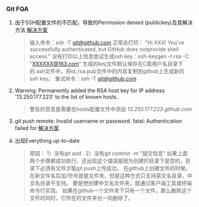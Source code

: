 ### Git FQA
1. 由于SSH配置文件的不匹配，导致的Permission denied (publickey)及其解决方法
    [解决方案](https://www.cnblogs.com/lpdi/p/6816380.html)
    > 输入命令：ssh -T git@github.com
    > 正常会打印：
    > "Hi XXX! You've successfully authenticated, but GitHub does notprovide shell access."
    > 没有打印以上信息尝试生成ssh key：ssh-keygen -t rsa -C "XXXXXX@163.com”
    > 生成的key文件默认保存在C盘用户名目录下的.ssh文件中，将id_rsa.pub文件中的内容复制到github上生成新的ssh key。
    > 重试命令：ssh -T git@github.com

2. Warning: Permanently added the RSA host key for IP address '13.250.177.223' to the list of known hosts.
    > 警告的意思是需要在hosts配置文件中添加 *13.250.177.223 github.com*

3. git push remote: Invalid username or password. fatal: Authentication failed for 
    [解决方案](https://stackoverflow.com/questions/32669323/remote-invalid-username-or-password-fatal-authentication-failed-for)

4. 出现Everything up-to-date
    > 原因：
    > 1）没有git add .
    > 2）没有git commit -m "提交信息"
    > 如果上面两个步骤都成功执行，还出现这个错误是因为创建的目录下是空的，目录下必须有文件才能git push上传成功。
    > 在github上创建文件的时候，在新文件名后加/符号就是文件夹，但是这种方式只支持英文名目录，中文名目录不支持。
    > 要是想创建中文名文件夹，就通过客户端工具或终端命令行实现。
    > 如果在github一个文件夹下只有一个文件，那么删除这个文件的同时，它所在的文件夹也一同删除了。